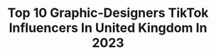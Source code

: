 ---
title: Top 10 Graphic-Designers TikTok Influencers In United Kingdom In 2023
description: >-
  Find top graphic-designers TikTok influencers in United Kingdom in 2023. Most popular hashtags: #fyp #graphicdesign #foryoupage #foryou.
platform: TikTok
hits: 13
text_top: Discover the best TikTok profiles on inBeat.
text_bottom: Our search engine aggregates 13 TikTok influencers like this in United Kingdom for you to work with.
profiles:
  - username: "hidearquincy"
    fullname: >-
      Quincy Okoye
    bio: >-
      i am a drama Queen A graphic designer A Wife A Mother of three IG: @dearquincy
    location: "United Kingdom"
    followers: 13800
    engagement: 721
    commentsToLikes: 0.048934
    id: ckbex3jjmh2pb0j230cb1prnu
    verified: false
    hashtags: "#blacklivesmatter, #trend, #fyp, #makethisvideogoviral"
  - username: "rebrandeverything"
    fullname: >-
      Rebrand Everything.
    bio: >-
      Design tips + fun. Type ‘logo redesign’ into YouTube - that’s me 👁👄👁
    location: "United Kingdom"
    followers: 39700
    engagement: 600
    commentsToLikes: 0.036450
    id: ck9a6bpa42iqn0j78xm5sw8js
    verified: false
    hashtags: "#learndesign, #logodesigner, #indesign, #macos"
  - username: "excelsiart"
    fullname: >-
      excelsiart
    bio: >-
      Amateur designer. Professional procrastinator. Art student in Belfast 😊 Prints:
    location: "United Kingdom"
    followers: 8641
    engagement: 1388
    commentsToLikes: 0.017096
    id: ckdhatxdevkfu0j239tsf7v65
    verified: false
    hashtags: "#minimal, #movie, #font, #foryoupage"
  - username: "studio_shangri_la"
    fullname: >-
      Studio Shangri La
    bio: >-
      
    location: "United Kingdom"
    followers: 2335
    engagement: 1020
    commentsToLikes: 0.027895
    id: cka0hbuk88lgd0i78hmt5dav0
    verified: false
    hashtags: "#houseoftiktok, #diy, #design, #art"
  - username: "fcanimator"
    fullname: >-
      FCAnimator
    bio: >-
      ⚽ Making some ramdom designs of classic and modern football
    location: "United Kingdom"
    followers: 25800
    engagement: 1003
    commentsToLikes: 0.005305
    id: ck8adbruo4yjr0j78mwokwy03
    verified: false
    hashtags: "#messi, #argentina, #futbol, #manutd"
  - username: "noahrockett"
    fullname: >-
      noah
    bio: >-
      15
    location: "United Kingdom"
    followers: 19900
    engagement: 1578
    commentsToLikes: 0.147952
    id: ckcpj8b7ai6h90j23cbl16q4r
    verified: false
    hashtags: "#playboicarti, #mfdoom, #rap, #raptokmoment"
  - username: "phinethequeen"
    fullname: >-
      Josephine
    bio: >-
      17 🍄🌱🌜🌍☂️🩰
    location: "United Kingdom"
    followers: 38900
    engagement: 1147
    commentsToLikes: 0.075096
    id: ckdtbdy1gus7t0j2374ki8mpa
    verified: false
    hashtags: "#duet, #foryou, #jojosiwa, #fyp"
  - username: "gaysource"
    fullname: >-
      local source of gays
    bio: >-
      your fave gay hub 🏳️‍🌈 members in following use #gaysource 🥺✨ 20k?💘
    location: "United Kingdom"
    followers: 19100
    engagement: 2875
    commentsToLikes: 0.017023
    id: ckcurjaqtjpoh0j23g8wjjhcb
    verified: false
    hashtags: "#lgbtq, #bi, #gay, #wlw"
  - username: "walt_97"
    fullname: >-
      Keaton James
    bio: >-
      23 | Wales | Artist
    location: "United Kingdom"
    followers: 850900
    engagement: 1969
    commentsToLikes: 0.010516
    id: ck7zoflzbjljd0j78d9icxz33
    verified: false
    hashtags: "#art, #artist, #tinythings, #coloredpencil"
  - username: "stephrsilva"
    fullname: >-
      Steph Silva 🌱
    bio: >-
      A little diary of my art and experiences in life! ✨
    location: "United Kingdom"
    followers: 19800
    engagement: 1557
    commentsToLikes: 0.022588
    id: ckbwh66ur2q1k0j2348ca1npp
    verified: false
    hashtags: "#drawing, #nike, #artist, #anime"
---